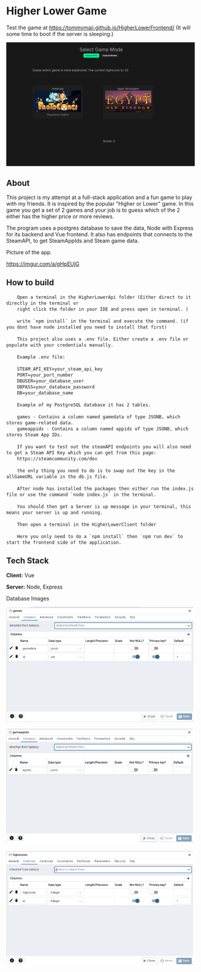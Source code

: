 
# Higher Lower Game 

Test the game at https://tommymaii.github.io/HigherLowerFrontend/ (It will some time to boot if the server is sleeping.)

![Higher Lower Game Screenshot](higherlower1.png)



## About 

This project is my attempt at a full-stack application and a fun game to play with my friends. It is inspired by the popular "Higher or Lower" game. In this game you get a set of 2 games and your job is to guess which of the 2 either has the higher price or more reviews. 

The program uses a postgres database to save the data, Node with Express for its backend and Vue frontend. It also has endpoints that connects to the SteamAPI, to get SteamAppIds and Steam game data. 

Picture of the app.

https://imgur.com/a/gHpEUjG 
## How to build

```
    Open a terminal in the HigherLowerApi folder (Either direct to it directly in the terminal or 
    right click the folder in your IDE and press open in terminal. )
    
    write `npm install` in the terminal and execute the command. (if you dont have node installed you need to install that first)

    This project also uses a .env file. Either create a .env file or populate with your credentials manually.

    Example .env file:

    STEAM_API_KEY=your_steam_api_key
    PORT=your_port_number
    DBUSER=your_database_user
    DBPASS=your_database_password
    DB=your_database_name

    Example of my PostgreSQL database it has 2 tables.

    games - Contains a column named gamedata of type JSONB, which stores game-related data.
    gameappids - Contains a column named appids of type JSONB, which stores Steam App IDs.

    If you want to test out the steamAPI endpoints you will also need to get a Steam API Key which you can get from this page:
    https://steamcommunity.com/dev

    the only thing you need to do is to swap out the key in the allGameURL variable in the db.js file.

    After node has installed the packages then either run the index.js file or use the command `node index.js` in the terminal. 

    You should then get a Server is up message in your terminal, this means your server is up and running.

    Then open a terminal in the HigherLowerClient folder

    Here you only need to do a `npm install` then `npm run dev` to start the frontend side of the application. 
```
## Tech Stack

**Client:** Vue

**Server:** Node, Express

Database Images

![Higher Lower Game Screenshot](higherlower2.png)

![Higher Lower Game Screenshot](higherlower3.png)

![Higher Lower Game Screenshot](higherlower4.png)
